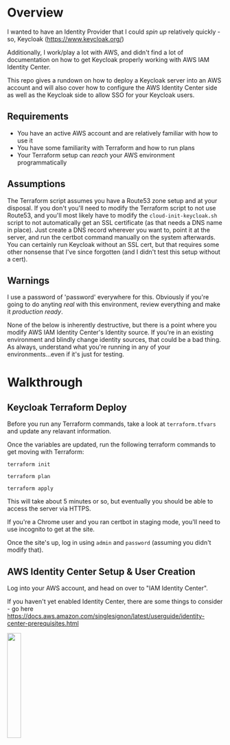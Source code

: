 # Overview
I wanted to have an Identity Provider that I could _spin up_ relatively quickly - so, Keycloak (https://www.keycloak.org/)

Additionally, I work/play a lot with AWS, and didn't find a lot of documentation on how to get Keycloak properly working with AWS IAM Identity Center.

This repo gives a rundown on how to deploy a Keycloak server into an AWS account and will also cover how to configure the AWS Identity Center side as well as the Keycloak side to allow SSO for your Keycloak users.

## Requirements

- You have an active AWS account and are relatively familiar with how to use it
- You have some familiarity with Terraform and how to run plans
- Your Terraform setup can _reach_ your AWS environment programmatically

## Assumptions
The Terraform script assumes you have a Route53 zone setup and at your disposal. If you don't you'll need to modify the Terraform script to not use Route53, and you'll most likely have to modify the ```cloud-init-keycloak.sh``` script to not automatically get an SSL certificate (as that needs a DNS name in place). Just create a DNS record wherever you want to, point it at the server, and run the certbot command manually on the system afterwards.
You can certainly run Keycloak without an SSL cert, but that requires some other nonsense that I've since forgotten (and I didn't test this setup without a cert).

## Warnings
I use a password of 'password' everywhere for this. Obviously if you're going to do anyting _real_ with this environment, review everything and make it _production ready_.

None of the below is inherently destructive, but there is a point where you modify AWS IAM Identity Center's Identity source. If you're in an existing environment and blindly change identity sources, that could be a bad thing. As always, understand what you're running in any of your environments...even if it's just for testing.

# Walkthrough

## Keycloak Terraform Deploy

Before you run any Terraform commands, take a look at ```terraform.tfvars``` and update any relavant information.

Once the variables are updated, run the following terraform commands to get moving with Terraform:

```terraform init```

```terraform plan```

```terraform apply```

This will take about 5 minutes or so, but eventually you should be able to access the server via HTTPS.

If you're a Chrome user and you ran certbot in staging mode, you'll need to use incognito to get at the site.

Once the site's up, log in using ```admin``` and ```password``` (assuming you didn't modify that).

## AWS Identity Center Setup & User Creation

Log into your AWS account, and head on over to "IAM Identity Center".

If you haven't yet enabled Identity Center, there are some things to consider - go here https://docs.aws.amazon.com/singlesignon/latest/userguide/identity-center-prerequisites.html

<img src="images/image01.jpg" height=25% width=25% ></a>